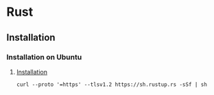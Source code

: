 # Rust

## Installation

### Installation on Ubuntu

1. [Installation](https://doc.rust-lang.org/book/ch01-01-installation.html)

    ```console
    curl --proto '=https' --tlsv1.2 https://sh.rustup.rs -sSf | sh
    ```
